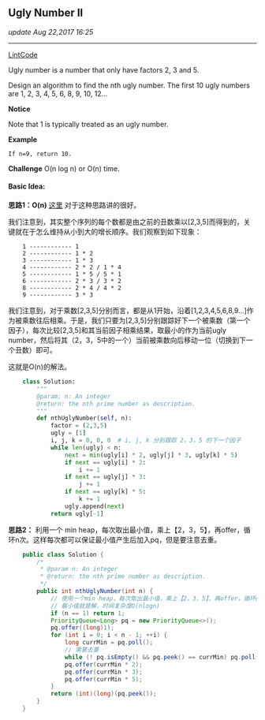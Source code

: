 ## Ugly Number II 
_update Aug 22,2017  16:25_

---
[LintCode](http://www.lintcode.com/en/problem/ugly-number-ii/)

Ugly number is a number that only have factors 2, 3 and 5.

Design an algorithm to find the nth ugly number. The first 10 ugly numbers are 1, 2, 3, 4, 5, 6, 8, 9, 10, 12...

**Notice**

Note that 1 is typically treated as an ugly number.

**Example**

    If n=9, return 10.

**Challenge** 
O(n log n) or O(n) time.

#### Basic Idea:
**思路1：O(n)**
[这里](http://bookshadow.com/weblog/2015/08/19/leetcode-ugly-number-ii/) 对于这种思路讲的很好。

我们注意到，其实整个序列的每个数都是由之前的丑数乘以[2,3,5]而得到的，关键就在于怎么维持从小到大的增长顺序。我们观察到如下现象：

        1 ------------ 1
        2 ------------ 1 * 2
        3 ------------ 1 * 3
        4 ------------ 2 * 2 / 1 * 4
        5 ------------ 1 * 5 / 5 * 1
        6 ------------ 2 * 3 / 3 * 2
        8 ------------ 2 * 4 / 4 * 2
        9 ------------ 3 * 3 
我们注意到，对于乘数[2,3,5]分别而言，都是从1开始，沿着[1,2,3,4,5,6,8,9...]作为被乘数往后相乘。于是，我们只要为[2,3,5]分别跟踪好下一个被乘数（第一个因子），每次比较[2,3,5]和其当前因子相乘结果，取最小的作为当前ugly number，然后将其（2，3，5中的一个）当前被乘数向后移动一位（切换到下一个丑数）即可。

这就是O(n)的解法。

```python
    class Solution:
        """
        @param: n: An integer
        @return: the nth prime number as description.
        """
        def nthUglyNumber(self, n):
            factor = (2,3,5)
            ugly = [1]
            i, j, k = 0, 0, 0  # i, j, k 分别跟踪 2，3，5 的下一个因子 
            while len(ugly) < n:
                next = min(ugly[i] * 2, ugly[j] * 3, ugly[k] * 5)
                if next == ugly[i] * 2:
                    i += 1
                if next == ugly[j] * 3:
                    j += 1
                if next == ugly[k] * 5:
                    k += 1
                ugly.append(next)
            return ugly[-1]
```

**思路2：**
利用一个 min heap，每次取出最小值，乘上【2，3，5】，再offer，循环n次。这样每次都可以保证最小值产生后加入pq，但是要注意去重。
```java
    public class Solution {
        /*
         * @param n: An integer
         * @return: the nth prime number as description.
         */
        public int nthUglyNumber(int n) {
            // 使用一个min heap，每次取出最小值，乘上【2，3，5】，再offer，循环n次，
            // 最小值就是解，时间复杂度O(nlogn)
            if (n == 1) return 1;
            PriorityQueue<Long> pq = new PriorityQueue<>();
            pq.offer((long)1);
            for (int i = 0; i < n - 1; ++i) {
                long currMin = pq.poll();
                // 需要去重
                while (! pq.isEmpty() && pq.peek() == currMin) pq.poll();
                pq.offer(currMin * 2);
                pq.offer(currMin * 3);
                pq.offer(currMin * 5);
            }
            return (int)(long)(pq.peek());
        }
    }
```
    